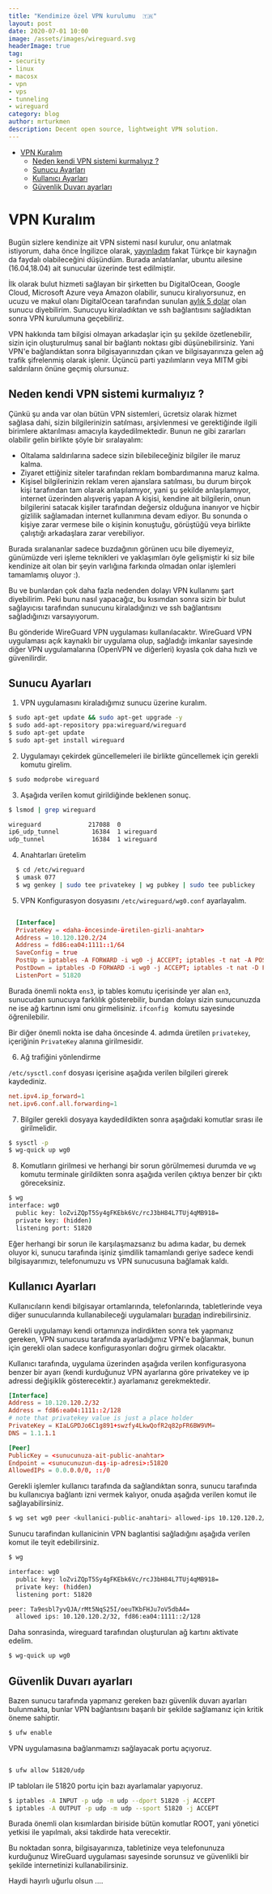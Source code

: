 ```yaml
---
title: "Kendimize özel VPN kurulumu  🇹🇷"
layout: post
date: 2020-07-01 10:00
image: /assets/images/wireguard.svg
headerImage: true
tag:
- security
- linux 
- macosx
- vpn
- vps
- tunneling
- wireguard
category: blog
author: mrturkmen
description: Decent open source, lightweight VPN solution. 
---
```



- [VPN Kuralım](#vpn-kuralım)
  - [Neden kendi VPN sistemi kurmalıyız ?](#neden-kendi-vpn-sistemi-kurmalıyız-)
  - [Sunucu Ayarları](#sunucu-ayarları)
  - [Kullanıcı Ayarları](#kullanıcı-ayarları)
  - [Güvenlik Duvarı ayarları](#güvenlik-duvarı-ayarları)

# VPN Kuralım


Bugün sizlere kendinize ait VPN sistemi nasıl kurulur, onu anlatmak istiyorum, daha önce İngilizce olarak, [yayınladım](https://mrturkmen.com/setup-free-vpn/) fakat  Türkçe bir kaynağın da faydalı olabileceğini düşündüm. Burada anlatılanlar, ubuntu ailesine (16.04,18.04) ait sunucular üzerinde test edilmiştir. 

İlk olarak bulut hizmeti sağlayan bir şirketten bu DigitalOcean, Google Cloud, Microsoft Azure veya Amazon olabilir, sunucu kiralıyorsunuz, en ucuzu ve makul olanı DigitalOcean tarafından sunulan [aylık 5 dolar](https://www.digitalocean.com/pricing/) olan sunucu diyebilirim. Sunucuyu kiraladıktan ve ssh bağlantısını sağladıktan sonra VPN kurulumuna geçebiliriz. 

VPN hakkında tam bilgisi olmayan arkadaşlar için şu şekilde özetlenebilir, sizin için oluşturulmuş sanal bir bağlantı noktası gibi düşünebilirsiniz. Yani VPN'e bağlandıktan sonra bilgisayarınızdan çıkan ve bilgisayarınıza gelen ağ trafik şifrelenmiş olarak işlenir. Üçüncü parti yazılımların veya MITM gibi saldırıların önüne geçmiş olursunuz. 

## Neden kendi VPN sistemi kurmalıyız ? 

Çünkü şu anda var olan bütün VPN sistemleri, ücretsiz olarak hizmet sağlasa dahi, sizin bilgilerinizin satılması, arşivlenmesi ve gerektiğinde ilgili birimlere aktarılması amacıyla kaydedilmektedir. Bunun ne gibi zararları olabilir gelin birlikte şöyle bir sıralayalım: 

- Oltalama saldırılarına sadece sizin bilebileceğiniz bilgiler ile maruz kalma. 
- Ziyaret ettiğiniz siteler tarafından reklam bombardımanına maruz kalma.
- Kişisel bilgilerinizin reklam veren ajanslara satılması, bu durum birçok kişi tarafından tam olarak anlaşılamıyor, yani şu şekilde anlaşılamıyor, internet üzerinden alışveriş yapan A kişisi, kendine ait bilgilerin, onun bilgilerini satacak kişiler tarafından değersiz olduğuna inanıyor ve hiçbir gizlilik sağlamadan internet kullanımına devam ediyor. Bu sonunda o kişiye zarar vermese bile o kişinin konuştuğu, görüştüğü veya birlikte çalıştığı arkadaşlara zarar verebiliyor. 

Burada sıralananlar sadece buzdağının görünen ucu bile diyemeyiz, günümüzde veri işleme teknikleri ve yaklaşımları öyle gelişmiştir ki siz bile kendinize ait olan bir şeyin varlığına farkında olmadan onlar işlemleri tamamlamış oluyor :). 

Bu ve bunlardan çok daha fazla nedenden dolayı VPN kullanımı şart diyebilirim. Peki bunu nasıl yapacağız, bu kısımdan sonra sizin bir bulut sağlayıcısı tarafından sunucunu kiraladığınızı ve ssh bağlantısını sağladığınızı varsayıyorum. 

Bu gönderide WireGuard VPN uygulaması kullanılacaktır. WireGuard VPN uygulaması açık kaynaklı bir uygulama olup, sağladığı imkanlar sayesinde diğer VPN uygulamalarına (OpenVPN ve diğerleri) kıyasla çok daha hızlı ve güvenilirdir. 


## Sunucu Ayarları

1.  VPN uygulamasını kiraladığımız sunucu üzerine kuralım. 

  ```bash 
  $ sudo apt-get update && sudo apt-get upgrade -y 
  $ sudo add-apt-repository ppa:wireguard/wireguard
  $ sudo apt-get update 
  $ sudo apt-get install wireguard
  ```


2.  Uygulamayı çekirdek güncellemeleri ile birlikte güncellemek için gerekli komutu girelim. 

  ```bash 
  $ sudo modprobe wireguard
  ```

3. Aşağıda verilen komut girildiğinde beklenen sonuç.

  ```bash 
  $ lsmod | grep wireguard

  wireguard             217088  0
  ip6_udp_tunnel         16384  1 wireguard
  udp_tunnel             16384  1 wireguard
  ```

4.  Anahtarları üretelim

  ```bash 
    $ cd /etc/wireguard
    $ umask 077
    $ wg genkey | sudo tee privatekey | wg pubkey | sudo tee publickey
  ```

5.  VPN Konfigurasyon dosyasını `/etc/wireguard/wg0.conf` ayarlayalım. 

```conf 

  [Interface]
  PrivateKey = <daha-öncesinde-üretilen-gizli-anahtar>
  Address = 10.120.120.2/24
  Address = fd86:ea04:1111::1/64
  SaveConfig = true
  PostUp = iptables -A FORWARD -i wg0 -j ACCEPT; iptables -t nat -A POSTROUTING -o ens3 -j MASQUERADE; ip6tables -A FORWARD -i wg0 -j ACCEPT; ip6tables -t nat -A POSTROUTING -o ens3 -j MASQUERADE
  PostDown = iptables -D FORWARD -i wg0 -j ACCEPT; iptables -t nat -D POSTROUTING -o ens3 -j MASQUERADE; ip6tables -D FORWARD -i wg0 -j ACCEPT; ip6tables -t nat -D POSTROUTING -o ens3 -j MASQUERADE
  ListenPort = 51820

```
Burada önemli nokta `ens3`, ip tables komutu içerisinde yer alan `en3`, sunucudan sunucuya farklılık gösterebilir, bundan dolayı sizin sunucunuzda ne ise ağ kartının ismi onu girmelisiniz. `ifconfig ` komutu sayesinde öğrenilebilir. 

Bir diğer önemli nokta ise daha öncesinde 4. adımda üretilen `privatekey`, içeriğinin `PrivateKey` alanına girilmesidir. 

6. Ağ trafiğini yönlendirme

`/etc/sysctl.conf` dosyası içerisine aşağıda verilen bilgileri girerek kaydediniz. 

  ```conf
  net.ipv4.ip_forward=1
  net.ipv6.conf.all.forwarding=1
  ```

7. Bilgiler gerekli dosyaya kaydedildikten sonra aşağıdaki komutlar sırası ile girilmelidir. 


```bash 
$ sysctl -p
$ wg-quick up wg0
```

8. Komutların girilmesi ve herhangi bir sorun görülmemesi durumda ve `wg` komutu terminale girildikten sonra aşağıda verilen çıktıya benzer bir çıktı göreceksiniz. 

```bash 
$ wg
interface: wg0
  public key: loZviZQpT5Sy4gFKEbk6Vc/rcJ3bH84L7TUj4qMB918=
  private key: (hidden)
  listening port: 51820
```

Eğer herhangi bir sorun ile karşılaşmazsanız bu adıma kadar, bu demek oluyor ki, sunucu tarafında işiniz şimdilik tamamlandı geriye sadece kendi bilgisayarımızı, telefonumuzu vs VPN sunucusuna bağlamak kaldı. 

## Kullanıcı Ayarları

Kullanıcıların kendi bilgisayar ortamlarında, telefonlarında, tabletlerinde veya diğer sunucularında kullanabileceği uygulamaları [buradan](https://www.wireguard.com/install/) indirebilirsiniz. 

Gerekli uygulamayı kendi ortamınıza indirdikten sonra tek yapmanız gereken, VPN sunucusu tarafında ayarladığımız VPN'e bağlanmak, bunun için gerekli olan sadece konfigurasyonları doğru girmek olacaktır. 

Kullanıcı tarafında, uygulama üzerinden aşağıda verilen konfigurasyona benzer bir ayarı (kendi kurduğunuz VPN ayarlarına göre privatekey ve ip adressi değişiklik gösterecektir.) ayarlamanız gerekmektedir. 

```conf
[Interface]
Address = 10.120.120.2/32
Address = fd86:ea04:1111::2/128
# note that privatekey value is just a place holder 
PrivateKey = KIaLGPDJo6C1g891+swzfy4LkwQofR2q82pFR6BW9VM=
DNS = 1.1.1.1

[Peer]
PublicKey = <sunucunuza-ait-public-anahtar>
Endpoint = <sunucunuzun-dış-ip-adresi>:51820
AllowedIPs = 0.0.0.0/0, ::/0

```

Gerekli işlemler kullanıcı tarafında da sağlandıktan sonra, sunucu tarafında bu kullanıcıya bağlantı izni vermek kalıyor, onuda aşağıda verilen komut ile sağlayabilirsiniz. 

```bash 
$ wg set wg0 peer <kullanici-public-anahtari> allowed-ips 10.120.120.2/32,fd86:ea04:1111::2/128
```

Sunucu tarafindan kullanicinin VPN baglantisi sağladığını aşağıda verilen komut ile teyit edebilirsiniz. 

```bash 
$ wg

interface: wg0
  public key: loZviZQpT5Sy4gFKEbk6Vc/rcJ3bH84L7TUj4qMB918=
  private key: (hidden)
  listening port: 51820

peer: Ta9esbl7yvQJA/rMt5NqS25I/oeuTKbFHJu7oV5dbA4=
  allowed ips: 10.120.120.2/32, fd86:ea04:1111::2/128

```

Daha sonrasinda, wireguard tarafından oluşturulan ağ kartını aktivate edelim. 

```bash 
$ wg-quick up wg0
```

## Güvenlik Duvarı ayarları

Bazen sunucu tarafında yapmanız gereken bazı güvenlik duvarı ayarları bulunmakta, bunlar VPN bağlantısını başarılı bir şekilde sağlamanız için kritik öneme sahiptir. 



```bash 
$ ufw enable
```

VPN uygulamasına bağlanmamızı sağlayacak portu açıyoruz. 

```bash 

$ ufw allow 51820/udp
```

IP tabloları ile 51820  portu için bazı ayarlamalar yapıyoruz. 

```bash 
$ iptables -A INPUT -p udp -m udp --dport 51820 -j ACCEPT
$ iptables -A OUTPUT -p udp -m udp --sport 51820 -j ACCEPT
```

Burada önemli olan kısımlardan biriside bütün komutlar ROOT, yani yönetici yetkisi ile yapılmalı, aksi takdirde hata verecektir. 


Bu noktadan sonra, bilgisayarınıza, tabletinize veya telefonunuza kurduğunuz WireGuard uygulaması sayesinde sorunsuz ve güvenlikli bir şekilde internetinizi kullanabilirsiniz. 

Haydi hayırlı uğurlu olsun .... 




